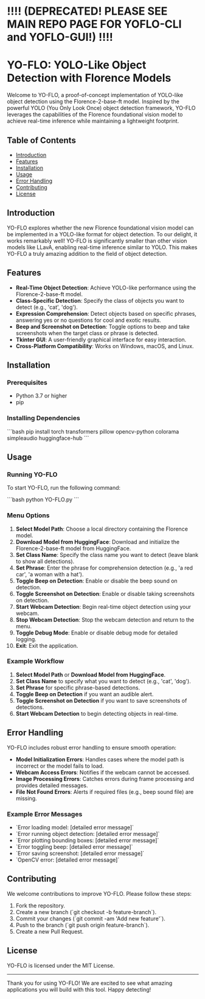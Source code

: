# !!!! (DEPRECATED! PLEASE SEE MAIN REPO PAGE FOR YOFLO-CLI and YOFLO-GUI!) !!!!


# YO-FLO: YOLO-Like Object Detection with Florence Models

Welcome to YO-FLO, a proof-of-concept implementation of YOLO-like object detection using the Florence-2-base-ft model. Inspired by the powerful YOLO (You Only Look Once) object detection framework, YO-FLO leverages the capabilities of the Florence foundational vision model to achieve real-time inference while maintaining a lightweight footprint.

## Table of Contents

- [Introduction](#introduction)
- [Features](#features)
- [Installation](#installation)
- [Usage](#usage)
- [Error Handling](#error-handling)
- [Contributing](#contributing)
- [License](#license)

## Introduction

YO-FLO explores whether the new Florence foundational vision model can be implemented in a YOLO-like format for object detection. To our delight, it works remarkably well! YO-FLO is significantly smaller than other vision models like LLavA, enabling real-time inference similar to YOLO. This makes YO-FLO a truly amazing addition to the field of object detection.

## Features

- **Real-Time Object Detection**: Achieve YOLO-like performance using the Florence-2-base-ft model.
- **Class-Specific Detection**: Specify the class of objects you want to detect (e.g., 'cat', 'dog').
- **Expression Comprehension**: Detect objects based on specific phrases, answering yes or no questions for cool and exotic results.
- **Beep and Screenshot on Detection**: Toggle options to beep and take screenshots when the target class or phrase is detected.
- **Tkinter GUI**: A user-friendly graphical interface for easy interaction.
- **Cross-Platform Compatibility**: Works on Windows, macOS, and Linux.

## Installation

### Prerequisites

- Python 3.7 or higher
- pip

### Installing Dependencies

\`\`\`bash
pip install torch transformers pillow opencv-python colorama simpleaudio huggingface-hub
\`\`\`

## Usage

### Running YO-FLO

To start YO-FLO, run the following command:

\`\`\`bash
python YO-FLO.py
\`\`\`

### Menu Options

1. **Select Model Path**: Choose a local directory containing the Florence model.
2. **Download Model from HuggingFace**: Download and initialize the Florence-2-base-ft model from HuggingFace.
3. **Set Class Name**: Specify the class name you want to detect (leave blank to show all detections).
4. **Set Phrase**: Enter the phrase for comprehension detection (e.g., 'a red car', 'a woman with a hat').
5. **Toggle Beep on Detection**: Enable or disable the beep sound on detection.
6. **Toggle Screenshot on Detection**: Enable or disable taking screenshots on detection.
7. **Start Webcam Detection**: Begin real-time object detection using your webcam.
8. **Stop Webcam Detection**: Stop the webcam detection and return to the menu.
9. **Toggle Debug Mode**: Enable or disable debug mode for detailed logging.
10. **Exit**: Exit the application.

### Example Workflow

1. **Select Model Path** or **Download Model from HuggingFace**.
2. **Set Class Name** to specify what you want to detect (e.g., 'cat', 'dog').
3. **Set Phrase** for specific phrase-based detections.
4. **Toggle Beep on Detection** if you want an audible alert.
5. **Toggle Screenshot on Detection** if you want to save screenshots of detections.
6. **Start Webcam Detection** to begin detecting objects in real-time.

## Error Handling

YO-FLO includes robust error handling to ensure smooth operation:

- **Model Initialization Errors**: Handles cases where the model path is incorrect or the model fails to load.
- **Webcam Access Errors**: Notifies if the webcam cannot be accessed.
- **Image Processing Errors**: Catches errors during frame processing and provides detailed messages.
- **File Not Found Errors**: Alerts if required files (e.g., beep sound file) are missing.

### Example Error Messages

- \`Error loading model: [detailed error message]\`
- \`Error running object detection: [detailed error message]\`
- \`Error plotting bounding boxes: [detailed error message]\`
- \`Error toggling beep: [detailed error message]\`
- \`Error saving screenshot: [detailed error message]\`
- \`OpenCV error: [detailed error message]\`

## Contributing

We welcome contributions to improve YO-FLO. Please follow these steps:

1. Fork the repository.
2. Create a new branch (\`git checkout -b feature-branch\`).
3. Commit your changes (\`git commit -am 'Add new feature'\`).
4. Push to the branch (\`git push origin feature-branch\`).
5. Create a new Pull Request.

## License

YO-FLO is licensed under the MIT License.

---

Thank you for using YO-FLO! We are excited to see what amazing applications you will build with this tool. Happy detecting!
